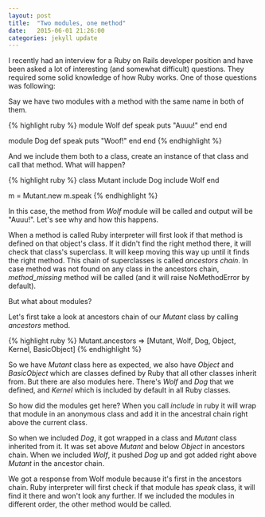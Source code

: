 ```yaml
---
layout: post
title:  "Two modules, one method"
date:   2015-06-01 21:26:00
categories: jekyll update
---
```

I recently had an interview for a Ruby on Rails developer position and have been
asked a lot of interesting (and somewhat difficult) questions. They required
some solid knowledge of how Ruby works. One of those questions was following:

Say we have two modules with a method with the same name in both of them.

{% highlight ruby %}
module Wolf
  def speak
    puts "Auuu!"
  end
end

module Dog
  def speak
    puts "Woof!"
  end
end
{% endhighlight %}

And we include them both to a class, create an instance of that class and call
that method. What will happen?

{% highlight ruby %}
class Mutant
  include Dog
  include Wolf
end

m = Mutant.new
m.speak
{% endhighlight %}

In this case, the method from _Wolf_ module will be called and output will be "Auuu!".
Let's see why and how this happens.

When a method is called Ruby interpreter will first look if that method is defined on that object's class. If it didn't find the right method there, it will check that class's superclass. It will keep moving this way up until it finds the right method. This chain of superclasses is called _ancestors chain_. In case method was not found on any class in the ancestors chain,
_method_missing_ method will be called (and it will raise NoMethodError by default).

But what about modules?

Let's first take a look at ancestors chain of our _Mutant_ class by calling _ancestors_ method.

{% highlight ruby %}
Mutant.ancestors
 => [Mutant, Wolf, Dog, Object, Kernel, BasicObject] 
{% endhighlight %}

So we have _Mutant_ class here as expected, we also have _Object_ and _BasicObject_
which are classes defined by Ruby that all other classes inherit from. But there
are also modules here. There's _Wolf_ and _Dog_ that we defined, and _Kernel_ which is
included by default in all Ruby classes.

So how did the modules get here? When you call _include_ in ruby it
will wrap that module in an anonymous class and add it in the ancestral chain right
above the current class.

So when we included _Dog_, it got wrapped in a class and
_Mutant_ class inherited from it. It was set above _Mutant_ and below _Object_ in ancestors chain.
When we included _Wolf_, it pushed _Dog_ up and got added right above _Mutant_ in
the ancestor chain.

We got a response from Wolf module because it's first in
the ancestors chain. Ruby interpreter will first check if that module has _speak_ class, it will find it there and won't look any further.
If we included the modules in different order, the other method would be called.

